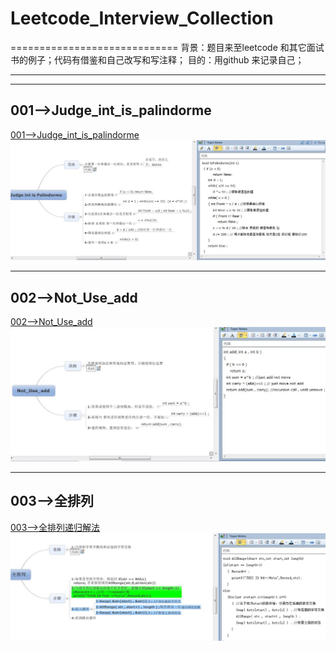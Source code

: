 # Leetcode_Interview_Collection
=============================
背景：题目来至leetcode 和其它面试书的例子；代码有借鉴和自己改写和写注释；
目的：用github 来记录自己；

--------------------------------------

--------------------------------------
## 001-->Judge_int_is_palindorme ##
[001-->Judge_int_is_palindorme][1]
![001-->Judge_int_is_palindorme][2]


----------
## 002-->Not_Use_add ##
[002-->Not_Use_add][3]
![002-->Not_Use_add][4]


----------
## 003-->全排列 ##
[003-->全排列递归解法][5]
![003-->全排列递归解法][6]


  [1]: https://github.com/waten1992/Leetcode_Interview_Collection/blob/master/Judge_Int_Is_Palindorme.cpp
  [2]: https://github.com/waten1992/Leetcode_Interview_Collection/blob/master/Image/Judge_int_is%20plindrome.JPG
  [3]: https://github.com/waten1992/Leetcode_Interview_Collection/blob/master/Not_Use_add.C
  [4]: https://github.com/waten1992/Leetcode_Interview_Collection/blob/master/Image/Not_use_add.JPG
  [5]: https://github.com/waten1992/Leetcode_Interview_Collection/blob/master/%E5%85%A8%E6%8E%92%E5%88%97
  [6]: https://github.com/waten1992/Leetcode_Interview_Collection/blob/master/Image/%E5%85%A8%E6%8E%92%E5%88%97.JPG
